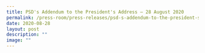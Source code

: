 ```yaml
---
title: PSD's Addendum to the President's Address – 28 August 2020
permalink: /press-room/press-releases/psd-s-addendum-to-the-president-s-address-28-august-2020/
date: 2020-08-28
layout: post
description: ""
image: ""
---
```

